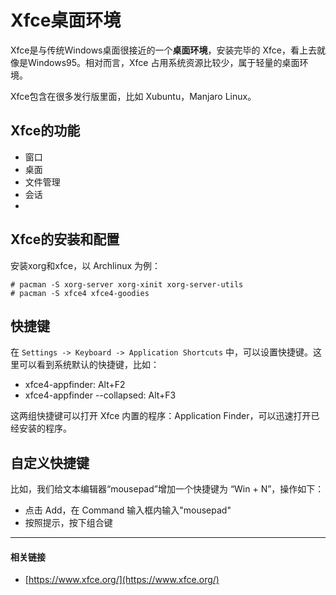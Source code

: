 # Xfce桌面环境

Xfce是与传统Windows桌面很接近的一个**桌面环境**，安装完毕的 Xfce，看上去就像是Windows95。相对而言，Xfce 占用系统资源比较少，属于轻量的桌面环境。

Xfce包含在很多发行版里面，比如 Xubuntu，Manjaro Linux。

## Xfce的功能

* 窗口
* 桌面
* 文件管理
* 会话
* 

## Xfce的安装和配置

安装xorg和xfce，以 Archlinux 为例：

    # pacman -S xorg-server xorg-xinit xorg-server-utils
    # pacman -S xfce4 xfce4-goodies


## 快捷键

在 `Settings -> Keyboard -> Application Shortcuts` 中，可以设置快捷键。这里可以看到系统默认的快捷键，比如：

* xfce4-appfinder: Alt+F2
* xfce4-appfinder --collapsed: Alt+F3

这两组快捷键可以打开 Xfce 内置的程序：Application Finder，可以迅速打开已经安装的程序。


## 自定义快捷键

比如，我们给文本编辑器“mousepad”增加一个快捷键为 “Win + N”，操作如下：

* 点击 Add，在 Command 输入框内输入"mousepad"
* 按照提示，按下组合键




---

#### 相关链接

* [https://www.xfce.org/](https://www.xfce.org/)